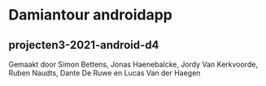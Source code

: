 # Damiantour androidapp 
## projecten3-2021-android-d4
Gemaakt door Simon Bettens, Jonas Haenebalcke, Jordy Van Kerkvoorde, Ruben Naudts, Dante De Ruwe en Lucas Van der Haegen 
